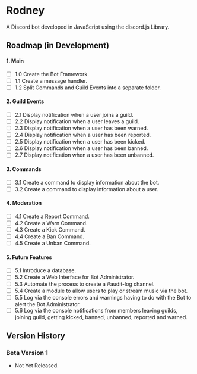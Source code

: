 # Rodney
A Discord bot developed in JavaScript using the discord.js Library.

## Roadmap (in Development)
#### 1. Main
- [ ] 1.0 Create the Bot Framework.
- [ ] 1.1 Create a message handler.
- [ ] 1.2 Split Commands and Guild Events into a separate folder.

#### 2. Guild Events
- [ ] 2.1 Display notification when a user joins a guild.
- [ ] 2.2 Display notification when a user leaves a guild.
- [ ] 2.3 Display notification when a user has been warned.
- [ ] 2.4 Display notification when a user has been reported.
- [ ] 2.5 Display notification when a user has been kicked.
- [ ] 2.6 Display notification when a user has been banned.
- [ ] 2.7 Display notification when a user has been unbanned.

#### 3. Commands
- [ ] 3.1 Create a command to display information about the bot.
- [ ] 3.2 Create a command to display information about a user.

#### 4. Moderation
- [ ] 4.1 Create a Report Command.
- [ ] 4.2 Create a Warn Command.
- [ ] 4.3 Create a Kick Command.
- [ ] 4.4 Create a Ban Command.
- [ ] 4.5 Create a Unban Command.

#### 5. Future Features
- [ ] 5.1 Introduce a database.
- [ ] 5.2 Create a Web Interface for Bot Administrator.
- [ ] 5.3 Automate the process to create a #audit-log channel.
- [ ] 5.4 Create a module to allow users to play or stream music via the bot.
- [ ] 5.5 Log via the console errors and warnings having to do with the Bot to alert the Bot Administrator.
- [ ] 5.6 Log via the console notifications from members leaving guilds, joining guild, getting kicked, banned, unbanned, reported and warned.

## Version History
### Beta Version 1
- Not Yet Released.
